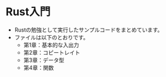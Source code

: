 # Rust入門

- Rustの勉強として実行したサンプルコードをまとめています。
- ファイルは以下のとおりです。
  - 第1章：基本的な入出力
  - 第2章：コピートレイト
  - 第3章：データ型
  - 第4章：関数
